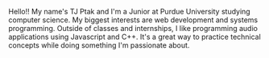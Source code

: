 Hello!! My name's TJ Ptak and I'm a Junior at Purdue University studying computer science. My biggest interests are web development and systems programming. Outside of classes and internships, I like programming audio applications using Javascript and C++. It's a great way to practice technical concepts while doing something I'm passionate about.
